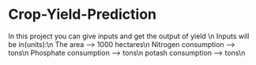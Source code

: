 # Crop-Yield-Prediction

In this project you can give inputs and get the output of yield \n
Inputs will be in(units):\n
The area --> 1000 hectares\n
Nitrogen consumption --> tons\n
Phosphate consumption --> tons\n
potash consumption --> tons\n
